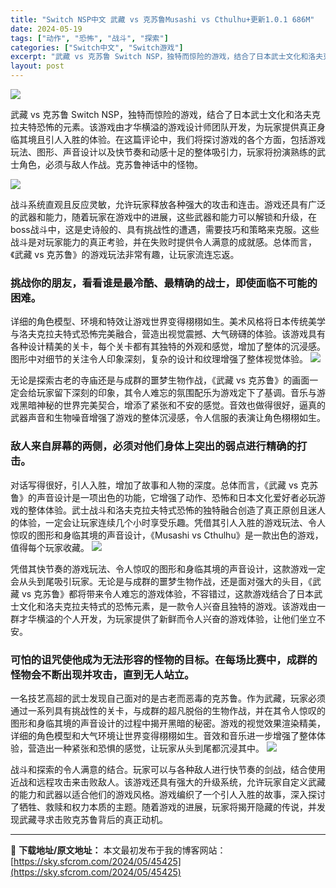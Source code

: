 ```yaml
---
title: "Switch NSP中文 武藏 vs 克苏鲁Musashi vs Cthulhu+更新1.0.1 686M"
date: 2024-05-19
tags: ["动作", "恐怖", "战斗", "探索"]
categories: ["Switch中文", "Switch游戏"]
excerpt: "武藏 vs 克苏鲁 Switch NSP，独特而惊险的游戏，结合了日本武士文化和洛夫克拉夫特恐怖的元素。该游戏由才华横溢的游戏设计师团队开发，为玩家提供真正身临其境且引人入胜的体验。在这篇评论中，我们将探讨游戏的各个方面，包括游戏玩法、图形、声音设计以及快节奏和动感十足的整体吸引力，玩家将扮演熟练的&hellip;"
layout: post
---
```


<img class="aligncenter" src="https://sky.sfcrom.com/wp-content/uploads/2024/05/20240519154417-277da.jpeg" />

武藏 vs 克苏鲁 Switch NSP，独特而惊险的游戏，结合了日本武士文化和洛夫克拉夫特恐怖的元素。该游戏由才华横溢的游戏设计师团队开发，为玩家提供真正身临其境且引人入胜的体验。在这篇评论中，我们将探讨游戏的各个方面，包括游戏玩法、图形、声音设计以及快节奏和动感十足的整体吸引力，玩家将扮演熟练的武士角色，必须与敌人作战。克苏鲁神话中的怪物。

<img src="https://sky.sfcrom.com/wp-content/uploads/2024/05/20240519154421-bda3c.jpeg" />

<span>战斗系统直观且反应灵敏，允许玩家释放各种强大的攻击和连击。游戏还具有广泛的武器和能力，随着玩家在游戏中的进展，这些武器和能力可以解锁和升级，在boss战斗中，这是史诗般的、具有挑战性的遭遇，需要技巧和策略来克服。这些战斗是对玩家能力的真正考验，并在失败时提供令人满意的成就感。总体而言，《武藏 vs 克苏鲁》的游戏玩法非常有趣，让玩家流连忘返。</span>
<h3><span>挑战你的朋友，看看谁是最冷酷、最精确的战士，即使面临不可能的困难。</span></h3>
<span>详细的角色模型、环境和特效让游戏世界变得栩栩如生。美术风格将日本传统美学与洛夫克拉夫特式恐怖完美融合，营造出视觉震撼、大气磅礴的体验。该游戏具有各种设计精美的关卡，每个关卡都有其独特的外观和感觉，增加了整体的沉浸感。图形中对细节的关注令人印象深刻，复杂的设计和纹理增强了整体视觉体验。</span>

<img src="https://sky.sfcrom.com/wp-content/uploads/2024/05/20240519154422-be769.jpeg" />

<span>无论是探索古老的寺庙还是与成群的噩梦生物作战，《武藏 vs 克苏鲁》的画面一定会给玩家留下深刻的印象，其令人难忘的氛围配乐为游戏定下了基调。音乐与游戏黑暗神秘的世界完美契合，增添了紧张和不安的感觉。音效也做得很好，逼真的武器声音和生物噪音增强了游戏的整体沉浸感，令人信服的表演让角色栩栩如生。</span>
<h3><span>敌人来自屏幕的两侧，必须对他们身体上突出的弱点进行精确的打击。</span></h3>
<span>对话写得很好，引人入胜，增加了故事和人物的深度。总体而言，《武藏 vs 克苏鲁》的声音设计是一项出色的功能，它增强了动作、恐怖和日本文化爱好者必玩游戏的整体体验。武士战斗和洛夫克拉夫特式恐怖的独特融合创造了真正原创且迷人的体验，一定会让玩家连续几个小时享受乐趣。凭借其引人入胜的游戏玩法、令人惊叹的图形和身临其境的声音设计，《Musashi vs Cthulhu》是一款出色的游戏，值得每个玩家收藏。</span>

<img src="https://sky.sfcrom.com/wp-content/uploads/2024/05/20240519154423-c16af.jpeg" />

<span>凭借其快节奏的游戏玩法、令人惊叹的图形和身临其境的声音设计，这款游戏一定会从头到尾吸引玩家。无论是与成群的噩梦生物作战，还是面对强大的头目，《武藏 vs 克苏鲁》都将带来令人难忘的游戏体验，不容错过，这款游戏结合了日本武士文化和洛夫克拉夫特式的恐怖元素，是一款令人兴奋且独特的游戏。该游戏由一群才华横溢的个人开发，为玩家提供了新鲜而令人兴奋的游戏体验，让他们坐立不安。</span>
<h3><span>可怕的诅咒使他成为无法形容的怪物的目标。在每场比赛中，成群的怪物会不断出现并攻击，直到无人站立。</span></h3>
<span>一名技艺高超的武士发现自己面对的是古老而恶毒的克苏鲁。作为武藏，玩家必须通过一系列具有挑战性的关卡，与成群的超凡脱俗的生物作战，并在其令人惊叹的图形和身临其境的声音设计的过程中揭开黑暗的秘密。游戏的视觉效果渲染精美，详细的角色模型和大气环境让世界变得栩栩如生。音效和音乐进一步增强了整体体验，营造出一种紧张和恐惧的感觉，让玩家从头到尾都沉浸其中。</span>

<img src="https://sky.sfcrom.com/wp-content/uploads/2024/05/20240519154425-95100.jpeg" />

战斗和探索的令人满意的结合。玩家可以与各种敌人进行快节奏的剑战，结合使用近战和远程攻击来击败敌人。该游戏还具有强大的升级系统，允许玩家自定义武藏的能力和武器以适合他们的游戏风格。游戏编织了一个引人入胜的故事，深入探讨了牺牲、救赎和权力本质的主题。随着游戏的进展，玩家将揭开隐藏的传说，并发现武藏寻求击败克苏鲁背后的真正动机。

---
📖 **下载地址/原文地址：** 本文最初发布于我的博客网站：[https://sky.sfcrom.com/2024/05/45425](https://sky.sfcrom.com/2024/05/45425)
